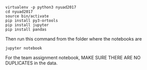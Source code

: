 ```
virtualenv -p python3 nyuad2017
cd nyuad2017
source bin/activate
pip install py3-ortools
pip install jupyter
pip install pandas
```
Then run this command from the folder where the notebooks are
```
jupyter notebook
```
For the team assignment notebook, MAKE SURE THERE ARE NO DUPLICATES in the data.


